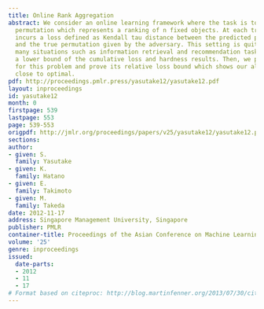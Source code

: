 ```yaml
---
title: Online Rank Aggregation
abstract: We consider an online learning framework where the task is to predict a
  permutation which represents a ranking of n fixed objects. At each trial, the learner
  incurs a loss defined as Kendall tau distance between the predicted permutation
  and the true permutation given by the adversary. This setting is quite natural in
  many situations such as information retrieval and recommendation tasks. We prove
  a lower bound of the cumulative loss and hardness results. Then, we propose an algorithm
  for this problem and prove its relative loss bound which shows our algorithm is
  close to optimal.
pdf: http://proceedings.pmlr.press/yasutake12/yasutake12.pdf
layout: inproceedings
id: yasutake12
month: 0
firstpage: 539
lastpage: 553
page: 539-553
origpdf: http://jmlr.org/proceedings/papers/v25/yasutake12/yasutake12.pdf
sections: 
author:
- given: S.
  family: Yasutake
- given: K.
  family: Hatano
- given: E.
  family: Takimoto
- given: M.
  family: Takeda
date: 2012-11-17
address: Singapore Management University, Singapore
publisher: PMLR
container-title: Proceedings of the Asian Conference on Machine Learning
volume: '25'
genre: inproceedings
issued:
  date-parts:
  - 2012
  - 11
  - 17
# Format based on citeproc: http://blog.martinfenner.org/2013/07/30/citeproc-yaml-for-bibliographies/
---
```

